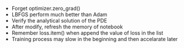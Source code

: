 - Forget optimizer.zero_grad()
- LBFGS perform much better than Adam
- Verify the analytical solution of the PDE
- After modify, refresh the memory of notebook
- Remember loss.item() when append the value of loss in the list
- Training process may slow in the beginning and then accelarate later